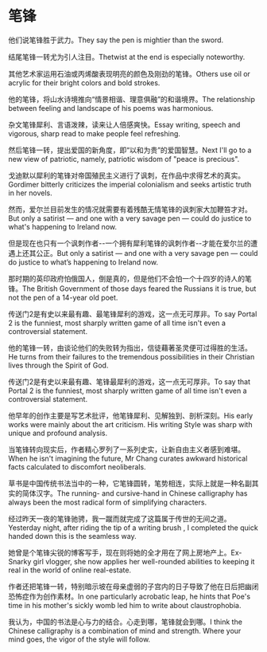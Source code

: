 # 笔锋

<p><span class="chinese">他们说笔锋胜于武力。</span><span class="english">They say the pen is mightier than the sword.</span></p>

<p><span class="chinese">结尾笔锋一转尤为引人注目。</span><span class="english">Thetwist at the end is especially noteworthy.</span></p>

<p><span class="chinese">其他艺术家运用石油或丙烯酸表现明亮的颜色及刚劲的笔锋。</span><span class="english">Others use oil or acrylic for their bright colors and bold strokes.</span></p>

<p><span class="chinese">他的笔锋，将山水诗境推向“情景相谐、理意俱融”的和谐境界。</span><span class="english">The relationship between feeling and landscape of his poems was harmonious.</span></p>

<p><span class="chinese">杂文笔锋犀利、言语泼辣，读来让人倍感爽快。</span><span class="english">Essay writing, speech and vigorous, sharp read to make people feel refreshing.</span></p>

<p><span class="chinese">然后笔锋一转，提出爱国的新角度，即“以和为贵”的爱国智慧。</span><span class="english">Next I'll go to a new view of patriotic, namely, patriotic wisdom of "peace is precious".</span></p>

<p><span class="chinese">戈迪默以犀利的笔锋对帝国殖民主义进行了讽刺，在作品中求得艺术的真实。</span><span class="english">Gordimer bitterly criticizes the imperial colonialism and seeks artistic truth in her novels.</span></p>

<p><span class="chinese">然而，爱尔兰目前发生的情况就需要有着残酷无情笔锋的讽刺家大加鞭笞才对。</span><span class="english">But only a satirist — and one with a very savage pen — could do justice to what's happening to Ireland now.</span></p>

<p><span class="chinese">但是现在也只有一个讽刺作者--一个拥有犀利笔锋的讽刺作者--才能在爱尔兰的遭遇上还其公正。</span><span class="english">But only a satirist — and one with a very savage pen — could do justice to what’s happening to Ireland now.</span></p>

<p><span class="chinese">那时期的英印政府怕俄国人，倒是真的，但是他们不会怕一个十四岁的诗人的笔锋。</span><span class="english">The British Government of those days feared the Russians it is true, but not the pen of a 14-year old poet.</span></p>

<p><span class="chinese">传送门2是有史以来最有趣、最笔锋犀利的游戏，这一点无可厚非。</span><span class="english">To say Portal 2 is the funniest, most sharply written game of all time isn't even a controversial statement.</span></p>

<p><span class="chinese">他的笔锋一转，由谈论他们的失败转为指出，信徒藉著圣灵便可过得胜的生活。</span><span class="english">He turns from their failures to the tremendous possibilities in their Christian lives through the Spirit of God.</span></p>

<p><span class="chinese">传送门2是有史以来最有趣、笔锋最犀利的游戏，这一点无可厚非。</span><span class="english">To say that Portal 2 is the funniest, most sharply written game of all time isn't even a controversial statement.</span></p>

<p><span class="chinese">他早年的创作主要是写艺术批评，他笔锋犀利、见解独到、剖析深刻。</span><span class="english">His early works were mainly about the art criticism. His writing Style was sharp with unique and profound analysis.</span></p>

<p><span class="chinese">当笔锋转向现实后，作者精心罗列了一系列史实，让新自由主义者感到难堪。</span><span class="english">When he isn't imagining the future, Mr Chang curates awkward historical facts calculated to discomfort neoliberals.</span></p>

<p><span class="chinese">草书是中国传统书法当中的一种，它笔锋圆转，笔势相连，实际上就是一种名副其实的简体汉字。</span><span class="english">The running- and cursive-hand in Chinese calligraphy has always been the most radical form of simplifying characters.</span></p>

<p><span class="chinese">经过昨天一夜的笔锋驰骋，我一蹴而就完成了这篇属于传世的无间之道。</span><span class="english">Yesterday night, after riding the tip of a writing brush , I completed the quick handed down this is the seamless way.</span></p>

<p><span class="chinese">她曾是个笔锋尖锐的博客写手，现在则将她的全才用在了网上房地产上。</span><span class="english">Ex-Snarky girl vlogger, she now applies her well-rounded abilities to keeping it real in the world of online real-estate.</span></p>

<p><span class="chinese">作者还把笔锋一转，特别暗示坡在母亲虚弱的子宫内的日子导致了他在日后把幽闭恐怖症作为创作素材。</span><span class="english">In one particularly acrobatic leap, he hints that Poe's time in his mother's sickly womb led him to write about claustrophobia.</span></p>

<p><span class="chinese">我认为，中国的书法是心与力的结合。心走到哪，笔锋就会到哪。</span><span class="english">I think the Chinese calligraphy is a combination of mind and strength. Where your mind goes, the vigor of the style will follow.</span></p>

